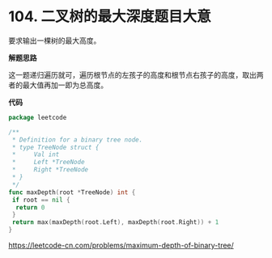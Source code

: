 # 104. 二叉树的最大深度**题目大意**  

要求输出一棵树的最大高度。

**解题思路**  

这一题递归遍历就可，遍历根节点的左孩子的高度和根节点右孩子的高度，取出两者的最大值再加一即为总高度。

**代码**  

```go
package leetcode

/**
 * Definition for a binary tree node.
 * type TreeNode struct {
 *     Val int
 *     Left *TreeNode
 *     Right *TreeNode
 * }
 */
func maxDepth(root *TreeNode) int {
 if root == nil {
  return 0
 }
 return max(maxDepth(root.Left), maxDepth(root.Right)) + 1
}
```

https://leetcode-cn.com/problems/maximum-depth-of-binary-tree/